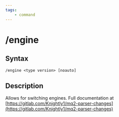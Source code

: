 ```yaml
---
tags:
    - command
---
```

# /engine

## Syntax

```eqcommand
/engine <type version> [noauto] 
```

## Description
Allows for switching engines. Full documentation at [https://gitlab.com/Knightly1/mq2-parser-changes](https://gitlab.com/Knightly1/mq2-parser-changes)

